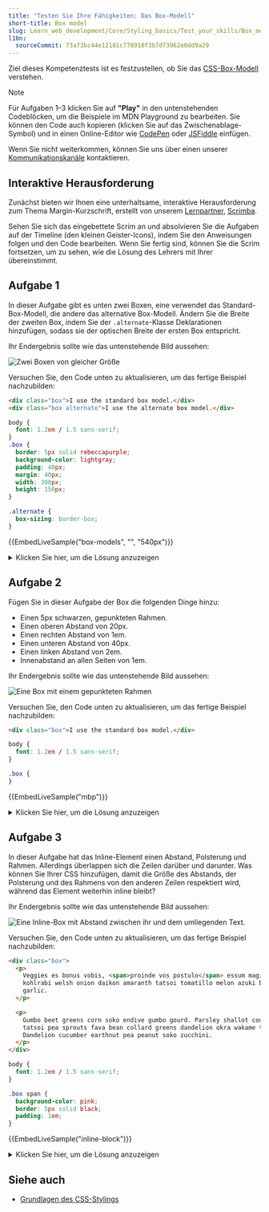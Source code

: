 ```yaml
---
title: "Testen Sie Ihre Fähigkeiten: Das Box-Modell"
short-title: Box model
slug: Learn_web_development/Core/Styling_basics/Test_your_skills/Box_model
l10n:
  sourceCommit: 73a73bc44e12181c778910f3b7d73962e0dd9a29
---
```


Ziel dieses Kompetenztests ist es festzustellen, ob Sie das [CSS-Box-Modell](/de/docs/Learn_web_development/Core/Styling_basics/Box_model) verstehen.

> [!NOTE]
> Für Aufgaben 1–3 klicken Sie auf **"Play"** in den untenstehenden Codeblöcken, um die Beispiele im MDN Playground zu bearbeiten.
> Sie können den Code auch kopieren (klicken Sie auf das Zwischenablage-Symbol) und in einen Online-Editor wie [CodePen](https://codepen.io/) oder [JSFiddle](https://jsfiddle.net/) einfügen.
>
> Wenn Sie nicht weiterkommen, können Sie uns über einen unserer [Kommunikationskanäle](/de/docs/MDN/Community/Communication_channels) kontaktieren.

## Interaktive Herausforderung

Zunächst bieten wir Ihnen eine unterhaltsame, interaktive Herausforderung zum Thema Margin-Kurzschrift, erstellt von unserem [Lernpartner](/de/docs/MDN/Writing_guidelines/Learning_content#partner_links_and_embeds), [Scrimba](https://scrimba.com/home).

Sehen Sie sich das eingebettete Scrim an und absolvieren Sie die Aufgaben auf der Timeline (den kleinen Geister-Icons), indem Sie den Anweisungen folgen und den Code bearbeiten. Wenn Sie fertig sind, können Sie die Scrim fortsetzen, um zu sehen, wie die Lösung des Lehrers mit Ihrer übereinstimmt.

<scrim-inline url="https://scrimba.com/learn-html-and-css-c0p/~01s" scrimtitle="Margin shorthand"></scrim-inline>

## Aufgabe 1

In dieser Aufgabe gibt es unten zwei Boxen, eine verwendet das Standard-Box-Modell, die andere das alternative Box-Modell. Ändern Sie die Breite der zweiten Box, indem Sie der `.alternate`-Klasse Deklarationen hinzufügen, sodass sie der optischen Breite der ersten Box entspricht.

Ihr Endergebnis sollte wie das untenstehende Bild aussehen:

![Zwei Boxen von gleicher Größe](mdn-box-model1.png)

Versuchen Sie, den Code unten zu aktualisieren, um das fertige Beispiel nachzubilden:

```html live-sample___box-models
<div class="box">I use the standard box model.</div>
<div class="box alternate">I use the alternate box model.</div>
```

```css live-sample___box-models
body {
  font: 1.2em / 1.5 sans-serif;
}
.box {
  border: 5px solid rebeccapurple;
  background-color: lightgray;
  padding: 40px;
  margin: 40px;
  width: 300px;
  height: 150px;
}

.alternate {
  box-sizing: border-box;
}
```

{{EmbedLiveSample("box-models", "", "540px")}}

<details>
<summary>Klicken Sie hier, um die Lösung anzuzeigen</summary>

Sie müssen die Breite des zweiten Blocks erhöhen, um die Größe des Innenabstands und der Rahmen hinzuzufügen:

```css
.alternate {
  box-sizing: border-box;
  width: 390px;
}
```

</details>

## Aufgabe 2

Fügen Sie in dieser Aufgabe der Box die folgenden Dinge hinzu:

- Einen 5px schwarzen, gepunkteten Rahmen.
- Einen oberen Abstand von 20px.
- Einen rechten Abstand von 1em.
- Einen unteren Abstand von 40px.
- Einen linken Abstand von 2em.
- Innenabstand an allen Seiten von 1em.

Ihr Endergebnis sollte wie das untenstehende Bild aussehen:

![Eine Box mit einem gepunkteten Rahmen](mdn-box-model2.png)

Versuchen Sie, den Code unten zu aktualisieren, um das fertige Beispiel nachzubilden:

```html live-sample___mbp
<div class="box">I use the standard box model.</div>
```

```css live-sample___mbp
body {
  font: 1.2em / 1.5 sans-serif;
}

.box {
}
```

{{EmbedLiveSample("mbp")}}

<details>
<summary>Klicken Sie hier, um die Lösung anzuzeigen</summary>

Diese Aufgabe erfordert die korrekte Verwendung der Eigenschaften margin, border und padding.
Sie könnten sich dafür entscheiden, die Langschreiber-Eigenschaften ({{cssxref("margin-top")}}, {{cssxref("margin-right")}}, etc.) zu verwenden. Wenn Sie jedoch einen Abstand und Innenabstand auf allen Seiten setzen, ist die Kurzschrift wahrscheinlich die bessere Wahl:

```css
.box {
  border: 5px dotted black;
  margin: 20px 1em 40px 2em;
  padding: 1em;
}
```

</details>

## Aufgabe 3

In dieser Aufgabe hat das Inline-Element einen Abstand, Polsterung und Rahmen. Allerdings überlappen sich die Zeilen darüber und darunter. Was können Sie Ihrer CSS hinzufügen, damit die Größe des Abstands, der Polsterung und des Rahmens von den anderen Zeilen respektiert wird, während das Element weiterhin inline bleibt?

Ihr Endergebnis sollte wie das untenstehende Bild aussehen:

![Eine Inline-Box mit Abstand zwischen ihr und dem umliegenden Text.](mdn-box-model3.png)

Versuchen Sie, den Code unten zu aktualisieren, um das fertige Beispiel nachzubilden:

```html live-sample___inline-block
<div class="box">
  <p>
    Veggies es bonus vobis, <span>proinde vos postulo</span> essum magis
    kohlrabi welsh onion daikon amaranth tatsoi tomatillo melon azuki bean
    garlic.
  </p>

  <p>
    Gumbo beet greens corn soko endive gumbo gourd. Parsley shallot courgette
    tatsoi pea sprouts fava bean collard greens dandelion okra wakame tomato.
    Dandelion cucumber earthnut pea peanut soko zucchini.
  </p>
</div>
```

```css live-sample___inline-block
body {
  font: 1.2em / 1.5 sans-serif;
}

.box span {
  background-color: pink;
  border: 5px solid black;
  padding: 1em;
}
```

{{EmbedLiveSample("inline-block")}}

<details>
<summary>Klicken Sie hier, um die Lösung anzuzeigen</summary>

Diese Aufgabe erfordert das Verständnis, wann verschiedene {{cssxref("display")}}-Werte verwendet werden.
Nach dem Hinzufügen von `display: inline-block`, werden der Abstand, Rahmen und Innenabstand in Blockrichtung dazu führen, dass die anderen Zeilen vom Element weggedrängt werden:

```css
.box span {
  background-color: pink;
  border: 5px solid black;
  padding: 1em;
  display: inline-block;
}
```

</details>

## Siehe auch

- [Grundlagen des CSS-Stylings](/de/docs/Learn_web_development/Core/Styling_basics)
